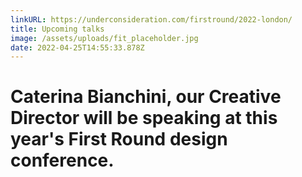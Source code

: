 ```yaml
---
linkURL: https://underconsideration.com/firstround/2022-london/
title: Upcoming talks
image: /assets/uploads/fit_placeholder.jpg
date: 2022-04-25T14:55:33.878Z
---
```

# Caterina Bianchini, our Creative Director will be speaking at this year's First Round design conference.